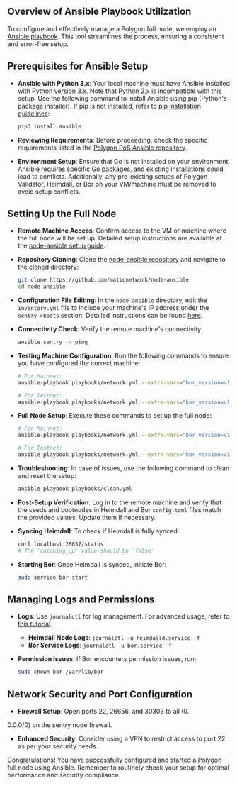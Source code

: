 ## Overview of Ansible Playbook Utilization

To configure and effectively manage a Polygon full node, we employ an [Ansible playbook](https://docs.ansible.com/ansible/latest/user_guide/playbooks_intro.html). This tool streamlines the process, ensuring a consistent and error-free setup.

## Prerequisites for Ansible Setup

- **Ansible with Python 3.x**: Your local machine must have Ansible installed with Python version 3.x. Note that Python 2.x is incompatible with this setup. Use the following command to install Ansible using pip (Python's package installer). If pip is not installed, refer to [pip installation guidelines](https://pip.pypa.io/en/stable/):

  ```bash
  pip3 install ansible
  ```

- **Reviewing Requirements**: Before proceeding, check the specific requirements listed in the [Polygon PoS Ansible repository](https://github.com/maticnetwork/node-ansible#requirements).

- **Environment Setup**: Ensure that Go is not installed on your environment. Ansible requires specific Go packages, and existing installations could lead to conflicts. Additionally, any pre-existing setups of Polygon Validator, Heimdall, or Bor on your VM/machine must be removed to avoid setup conflicts.

## Setting Up the Full Node

- **Remote Machine Access**: Confirm access to the VM or machine where the full node will be set up. Detailed setup instructions are available at the [node-ansible setup guide](https://github.com/maticnetwork/node-ansible#setup).

- **Repository Cloning**: Clone the [node-ansible repository](https://github.com/maticnetwork/node-ansible) and navigate to the cloned directory:

  ```bash
  git clone https://github.com/maticnetwork/node-ansible
  cd node-ansible
  ```

- **Configuration File Editing**: In the `node-ansible` directory, edit the `inventory.yml` file to include your machine's IP address under the `sentry->hosts` section. Detailed instructions can be found [here](https://github.com/maticnetwork/node-ansible#inventory).

- **Connectivity Check**: Verify the remote machine's connectivity:

  ```bash
  ansible sentry -m ping
  ```

- **Testing Machine Configuration**: Run the following commands to ensure you have configured the correct machine:

  ```bash
  # For Mainnet:
  ansible-playbook playbooks/network.yml --extra-vars="bor_version=v1.0.0 heimdall_version=v1.0.3 network=mainnet node_type=sentry" --list-hosts

  # For Testnet:
  ansible-playbook playbooks/network.yml --extra-vars="bor_version=v1.1.0 heimdall_version=v1.0.3 network=mumbai node_type=sentry" --list-hosts
  ```

- **Full Node Setup**: Execute these commands to set up the full node:

  ```bash
  # For Mainnet:
  ansible-playbook playbooks/network.yml --extra-vars="bor_version=v1.1.0 heimdall_version=v1.0.3 network=mainnet node_type=sentry"

  # For Testnet:
  ansible-playbook playbooks/network.yml --extra-vars="bor_version=v1.0.0 heimdall_version=v1.0.3 network=mumbai node_type=sentry"
  ```

- **Troubleshooting**: In case of issues, use the following command to clean and reset the setup:

  ```bash
  ansible-playbook playbooks/clean.yml
  ```

- **Post-Setup Verification**: Log in to the remote machine and verify that the seeds and bootnodes in Heimdall and Bor `config.toml` files match the provided values. Update them if necessary.

- **Syncing Heimdall**: To check if Heimdall is fully synced:

  ```bash
  curl localhost:26657/status
  # The 'catching_up' value should be 'false'
  ```

- **Starting Bor**: Once Heimdall is synced, initiate Bor:

  ```bash
  sudo service bor start
  ```

## Managing Logs and Permissions

- **Logs**: Use `journalctl` for log management. For advanced usage, refer to [this tutorial](https://www.digitalocean.com/community/tutorials/how-to-use-journalctl-to-view-and-manipulate-systemd-logs).

  - **Heimdall Node Logs**: `journalctl -u heimdalld.service -f`
  - **Bor Service Logs**: `journalctl -u bor.service -f`

- **Permission Issues**: If Bor encounters permission issues, run:

  ```bash
  sudo chown bor /var/lib/bor
  ```

## Network Security and Port Configuration

- **Firewall Setup**: Open ports 22, 26656, and 30303 to all (0.

0.0.0/0) on the sentry node firewall.
- **Enhanced Security**: Consider using a VPN to restrict access to port 22 as per your security needs.

Congratulations! You have successfully configured and started a Polygon full node using Ansible. Remember to routinely check your setup for optimal performance and security compliance.
